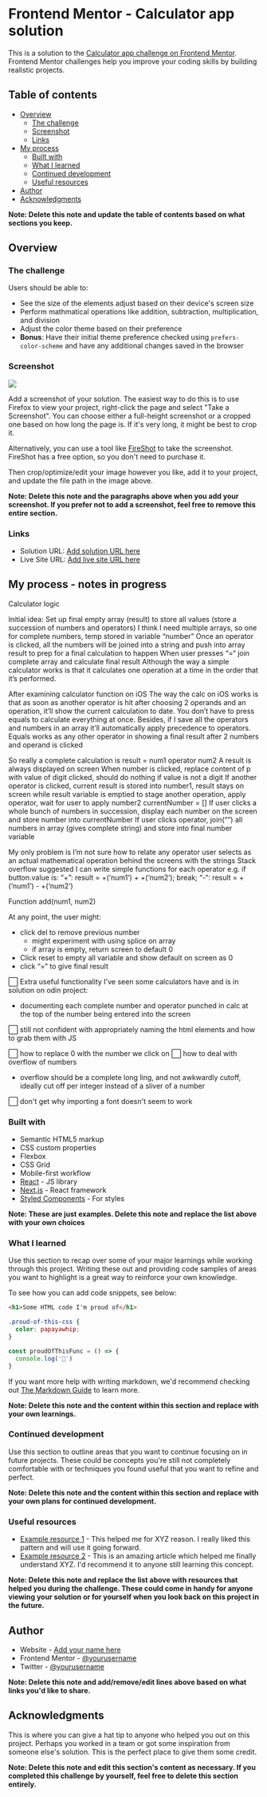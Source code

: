 # Frontend Mentor - Calculator app solution

This is a solution to the [Calculator app challenge on Frontend Mentor](https://www.frontendmentor.io/challenges/calculator-app-9lteq5N29). Frontend Mentor challenges help you improve your coding skills by building realistic projects. 

## Table of contents

- [Overview](#overview)
  - [The challenge](#the-challenge)
  - [Screenshot](#screenshot)
  - [Links](#links)
- [My process](#my-process)
  - [Built with](#built-with)
  - [What I learned](#what-i-learned)
  - [Continued development](#continued-development)
  - [Useful resources](#useful-resources)
- [Author](#author)
- [Acknowledgments](#acknowledgments)

**Note: Delete this note and update the table of contents based on what sections you keep.**

## Overview

### The challenge

Users should be able to:

- See the size of the elements adjust based on their device's screen size
- Perform mathmatical operations like addition, subtraction, multiplication, and division
- Adjust the color theme based on their preference
- **Bonus**: Have their initial theme preference checked using `prefers-color-scheme` and have any additional changes saved in the browser

### Screenshot

![](./screenshot.jpg)

Add a screenshot of your solution. The easiest way to do this is to use Firefox to view your project, right-click the page and select "Take a Screenshot". You can choose either a full-height screenshot or a cropped one based on how long the page is. If it's very long, it might be best to crop it.

Alternatively, you can use a tool like [FireShot](https://getfireshot.com/) to take the screenshot. FireShot has a free option, so you don't need to purchase it. 

Then crop/optimize/edit your image however you like, add it to your project, and update the file path in the image above.

**Note: Delete this note and the paragraphs above when you add your screenshot. If you prefer not to add a screenshot, feel free to remove this entire section.**

### Links

- Solution URL: [Add solution URL here](https://your-solution-url.com)
- Live Site URL: [Add live site URL here](https://your-live-site-url.com)

## My process - notes in progress

Calculator logic 

Initial idea: 
Set up final empty array (result) to store all values (store a succession of numbers and operators) 
I think I need multiple arrays, so one for complete numbers, temp stored in variable “number” Once an operator is clicked, all the numbers will be joined into a string and push into array result to prep for a final calculation to happen 
 When user presses “=“ join complete array and calculate final result 
Although the way a simple calculator works is that it calculates one operation at a time in the order that it’s performed. 

After examining calculator function on iOS
The way the calc on iOS works is that as soon as another operator is hit after choosing 2 operands and an operation, it’ll show the current calculation to date. You don’t have to press equals to calculate everything at once.  Besides, if I save all the operators and numbers in an array it’ll automatically apply precedence to operators. Equals works as any other operator in showing a final result after 2 numbers and operand is clicked 

So really a complete calculation is result = num1 operator num2 
A result is always displayed on screen 
When number is clicked, replace content of p with value of digit clicked, should do nothing if value is not a digit
If another operator is clicked, current result is stored into number1, result stays on screen while result variable is emptied to stage another operation, apply operator, wait for user to apply number2
currentNumber = [] 
If user clicks a whole bunch of numbers in succession, display each number on the screen and store number into currentNumber
If user clicks operator, join(“”) all numbers in array (gives complete string) and store into final number variable

My only problem is I’m not sure how to relate any operator user selects as an actual mathematical operation behind the screens with the strings 
Stack overflow suggested I can write simple functions for each operator
e.g. if button.value is:
“+”: result = +(‘num1’) + +(‘num2’); break;
“-“: result = +(‘num1’) - +(‘num2’)

Function add(num1, num2) 

At any point, the user might:
* click del to remove previous number
	* might experiment with using splice on array
	* if array is empty, return screen to default 0 
* Click reset to empty all variable and show default on screen as 0
* click “=“ to give final result 
  
⬜️ Extra useful functionality I've seen some calculators have and is in solution on odin project: 
- documenting each complete number and operator punched in calc at the top of the number being entered into the screen

⬜️ still not confident with appropriately naming the html elements and how to grab them with JS

⬜️ how to replace 0 with the number we click on
⬜️ how to deal with overflow of numbers
- overflow should be a complete long ling, and not awkwardly cutoff, ideally cut off per integer instead of a sliver of a number

⬜️ don't get why importing a font doesn't seem to work

### Built with

- Semantic HTML5 markup
- CSS custom properties
- Flexbox
- CSS Grid
- Mobile-first workflow
- [React](https://reactjs.org/) - JS library
- [Next.js](https://nextjs.org/) - React framework
- [Styled Components](https://styled-components.com/) - For styles

**Note: These are just examples. Delete this note and replace the list above with your own choices**

### What I learned

Use this section to recap over some of your major learnings while working through this project. Writing these out and providing code samples of areas you want to highlight is a great way to reinforce your own knowledge.

To see how you can add code snippets, see below:

```html
<h1>Some HTML code I'm proud of</h1>
```
```css
.proud-of-this-css {
  color: papayawhip;
}
```
```js
const proudOfThisFunc = () => {
  console.log('🎉')
}
```

If you want more help with writing markdown, we'd recommend checking out [The Markdown Guide](https://www.markdownguide.org/) to learn more.

**Note: Delete this note and the content within this section and replace with your own learnings.**

### Continued development

Use this section to outline areas that you want to continue focusing on in future projects. These could be concepts you're still not completely comfortable with or techniques you found useful that you want to refine and perfect.

**Note: Delete this note and the content within this section and replace with your own plans for continued development.**

### Useful resources

- [Example resource 1](https://www.example.com) - This helped me for XYZ reason. I really liked this pattern and will use it going forward.
- [Example resource 2](https://www.example.com) - This is an amazing article which helped me finally understand XYZ. I'd recommend it to anyone still learning this concept.

**Note: Delete this note and replace the list above with resources that helped you during the challenge. These could come in handy for anyone viewing your solution or for yourself when you look back on this project in the future.**

## Author

- Website - [Add your name here](https://www.your-site.com)
- Frontend Mentor - [@yourusername](https://www.frontendmentor.io/profile/yourusername)
- Twitter - [@yourusername](https://www.twitter.com/yourusername)

**Note: Delete this note and add/remove/edit lines above based on what links you'd like to share.**

## Acknowledgments

This is where you can give a hat tip to anyone who helped you out on this project. Perhaps you worked in a team or got some inspiration from someone else's solution. This is the perfect place to give them some credit.

**Note: Delete this note and edit this section's content as necessary. If you completed this challenge by yourself, feel free to delete this section entirely.**
